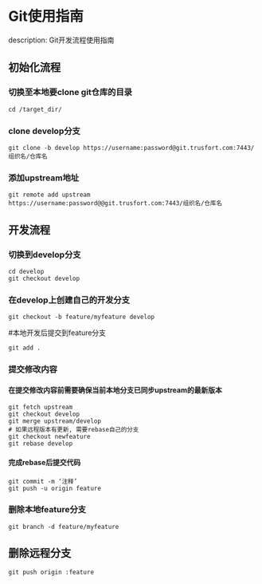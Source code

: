 # Git使用指南
description: Git开发流程使用指南
## 初始化流程
### 切换至本地要clone git仓库的目录
```shell
cd /target_dir/
```
### clone develop分支
```shell
git clone -b develop https://username:password@git.trusfort.com:7443/组织名/仓库名
```
### 添加upstream地址

```shell
git remote add upstream https://username:password@@git.trusfort.com:7443/组织名/仓库名
```

## 开发流程
### 切换到develop分支
```
cd develop
git checkout develop
```
### 在develop上创建自己的开发分支
```shell
git checkout -b feature/myfeature develop
```
#本地开发后提交到feature分支 
```shell
git add . 
```
### 提交修改内容
#### 在提交修改内容前需要确保当前本地分支已同步upstream的最新版本
```shell
git fetch upstream
git checkout develop
git merge upstream/develop
# 如果远程版本有更新, 需要rebase自己的分支
git checkout newfeature
git rebase develop
```
#### 完成rebase后提交代码
```
git commit -m ‘注释’ 
git push -u origin feature
```
### 删除本地feature分支
`git branch -d feature/myfeature`
## 删除远程分支
`git push origin :feature`

